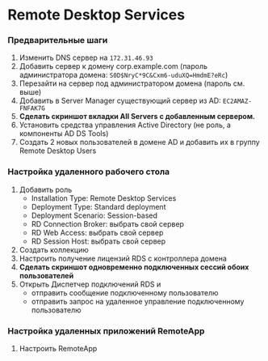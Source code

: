 # Remote Desktop Services
### Предварительные шаги
1. Изменить DNS сервер на `172.31.46.93`
2. Добавить сервер к домену corp.example.com (пароль администратора домена: `S0D$NryC*9C&Cxm6-uduXQ=HmdmE?eRc`)
3. Перезайти на сервер под администратором домена (пароль см. выше)
4. Добавить в Server Manager существующий сервер из AD: `EC2AMAZ-FNFAK7G`
5. **Сделать скриншот вкладки All Servers с добавленным сервером.**
6. Установить средства управления Active Directory (не роль, а компоненты AD DS Tools)
7. Создать 2 новых пользователей в домене AD и добавить их в группу Remote Desktop Users
### Настройка удаленного рабочего стола
1. Добавить роль
   * Installation Type: Remote Desktop Services
   * Deployment Type: Standard deployment
   * Deployment Scenario: Session-based
   * RD Connection Broker: выбрать свой сервер
   * RD Web Access: выбрать свой сервер
   * RD Session Host: выбрать свой сервер
2. Создать коллекцию
3. Настроить получение лицензий RDS с контроллера домена
4. **Сделать скриншот одновременно подключенных сессий обоих пользователей**
5. Открыть Диспетчер подключений RDS и
   * отправить сообщение подключенному пользователю
   * отправить запрос на удаленное управление подключенному пользователю
### Настройка удаленных приложений RemoteApp
1. Настроить RemoteApp
